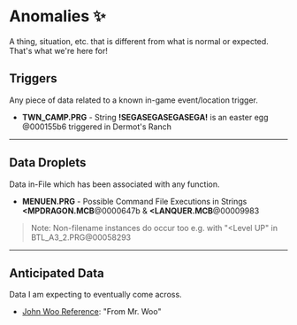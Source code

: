# Anomalies ✨
A thing, situation, etc. that is different from what is normal or expected. That's what we're here for! 

## Triggers
Any piece of data related to a known in-game event/location trigger.
- **TWN_CAMP.PRG** - String **!SEGASEGASEGASEGA!** is an easter egg @000155b6 triggered in Dermot's Ranch

---

## Data Droplets
  Data in-File which has been associated with any function.

- **MENUEN.PRG** - Possible Command File Executions in Strings **<MPDRAGON.MCB**@0000647b & **<LANQUER.MCB**@00009983

> Note: Non-filename instances do occur too e.g. with "<Level UP" in BTL_A3_2.PRG@00058293

---

## Anticipated Data
Data I am expecting to eventually come across.
- [John Woo Reference](https://panzerdragoon.fandom.com/wiki/Panzer_Dragoon_Saga_Disc_1_Secrets#John_Woo_Reference): "From Mr. Woo"